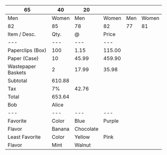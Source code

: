 | 65 | 40 | 20 | |||
|---|---|---|---|---|---|
| Men | Women | Men | Women | Men | Women |
| 82 | 85 | 78 | 82 | 77 | 81 |
| Item / Desc. | Qty. | @ | Price |
|---|---|---|---|
| Paperclips (Box) | 100 | 1.15 | 115.00 |
| Paper (Case) | 10 | 45.99 | 459.90 |
| Wastepaper Baskets | 2 | 17.99 | 35.98 |
| Subtotal | 610.88 | ||
| Tax | 7% | 42.76 | |
| Total | 653.64 |
| Bob | Alice | ||
|---|---|---|---|
| Favorite | Color | Blue | Purple |
| Flavor | Banana | Chocolate | |
| Least Favorite | Color | Yellow | Pink |
| Flavor | Mint | Walnut |